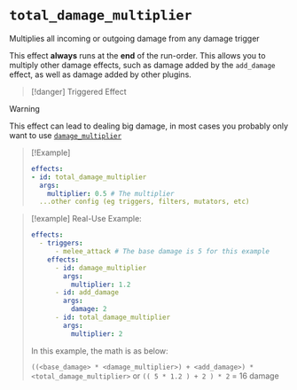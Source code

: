# `total_damage_multiplier`

Multiplies all incoming or outgoing damage from any damage trigger

This effect **always** runs at the **end** of the run-order. This allows you to multiply other damage effects, such as damage added by the `add_damage` effect, as well as damage added by other plugins.

> [!danger] Triggered Effect

> [!warning]
> This effect can lead to dealing big damage, in most cases you probably only want to use [`damage_multiplier`](https://plugins.auxilor.io/effects/all-effects/damage_multiplier)

> [!Example]
> ```yaml
> effects:
> - id: total_damage_multiplier
>   args:
>     multiplier: 0.5 # The multiplier
>   ...other config (eg triggers, filters, mutators, etc)
> ```

> [!example] Real-Use Example:
> 
> ```yaml
> effects:
>   - triggers:
>       - melee_attack # The base damage is 5 for this example
>     effects:
>       - id: damage_multiplier
>         args:
>           multiplier: 1.2
>       - id: add_damage
>         args:
>           damage: 2
>       - id: total_damage_multiplier
>         args:
>           multiplier: 2
> ```
> In this example, the math is as below:
> 
> `((<base_damage> * <damage_multiplier>) + <add_damage>) * <total_damage_multiplier>` or `(( 5 * 1.2 ) + 2 ) * 2` = 16 damage
